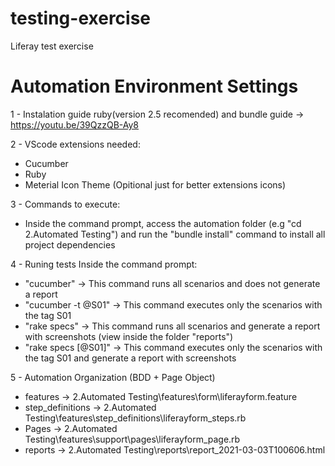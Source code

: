 # testing-exercise
Liferay test exercise

# Automation Environment Settings

1 - Instalation guide ruby(version 2.5 recomended) and bundle guide -> https://youtu.be/39QzzQB-Ay8

2 - VScode extensions needed:
- Cucumber
- Ruby
- Meterial Icon Theme (Opitional just for better extensions icons)

3 - Commands to execute:
- Inside the command prompt, access the automation folder (e.g "cd 2.Automated Testing") and run the "bundle install" command to install all project dependencies

4 - Runing tests
Inside the command prompt:
- "cucumber"          -> This command runs all scenarios and does not generate a report
- "cucumber -t @S01"  -> This command executes only the scenarios with the tag S01
- "rake specs"        -> This command runs all scenarios and generate a report with screenshots (view inside the folder "reports")
- "rake specs [@S01]" -> This command executes only the scenarios with the tag S01 and generate a report with screenshots

5 - Automation Organization (BDD + Page Object)
- features -> 2.Automated Testing\features\form\liferayform.feature
- step_definitions -> 2.Automated Testing\features\step_definitions\liferayform_steps.rb
- Pages -> 2.Automated Testing\features\support\pages\liferayform_page.rb
- reports -> 2.Automated Testing\reports\report_2021-03-03T100606.html
